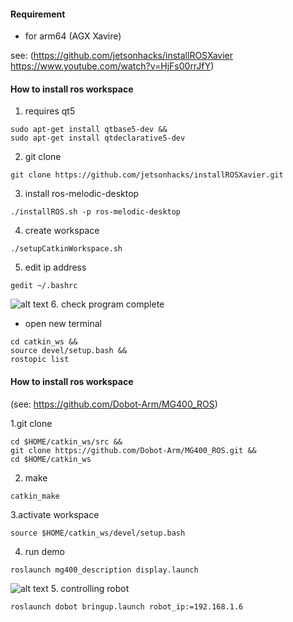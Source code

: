 
#### Requirement 
- for arm64 (AGX Xavire)

see: (https://github.com/jetsonhacks/installROSXavier
https://www.youtube.com/watch?v=HjFs00rrJfY)


#### How to install ros workspace
1. requires qt5
```
sudo apt-get install qtbase5-dev &&
sudo apt-get install qtdeclarative5-dev
```
2. git clone
```
git clone https://github.com/jetsonhacks/installROSXavier.git
```
3. install ros-melodic-desktop
```
./installROS.sh -p ros-melodic-desktop
```
4. create workspace
```
./setupCatkinWorkspace.sh
```
5. edit ip address
```
gedit ~/.bashrc
```
![alt text](https://github.com/NMB-MIC/utils/blob/main/jetson/dobot/ros/edit_ip.JPG)
6. check program complete
- open new terminal
```
cd catkin_ws &&
source devel/setup.bash &&
rostopic list
```


#### How to install ros workspace
(see: https://github.com/Dobot-Arm/MG400_ROS)

1.git clone 
```
cd $HOME/catkin_ws/src &&
git clone https://github.com/Dobot-Arm/MG400_ROS.git &&
cd $HOME/catkin_ws
```
2. make
```
catkin_make
```
3.activate workspace
```
source $HOME/catkin_ws/devel/setup.bash
```
4. run demo
```
roslaunch mg400_description display.launch
```
![alt text](https://github.com/NMB-MIC/utils/blob/main/jetson/dobot/ros/demo.JPG)
5. controlling robot
```
roslaunch dobot bringup.launch robot_ip:=192.168.1.6
```

